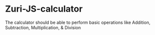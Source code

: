 # Zuri-JS-calculator
 The calculator should be able to perform basic operations like Addition, Subtraction, Multiplication, &amp; Division
